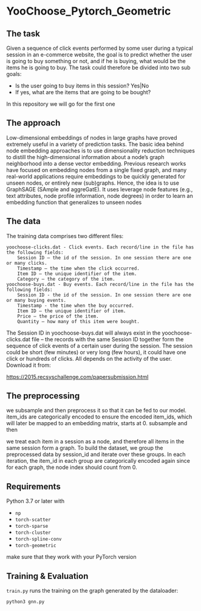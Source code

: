 # YooChoose_Pytorch_Geometric

## The task

Given a sequence of click events performed by some user during a typical session in an e-commerce website, the goal is to predict whether the user is going to buy something or not, and if he is buying, what would be the items he is going to buy. The task could therefore be divided into two sub goals:

* Is the user going to buy items in this session? Yes|No
* If yes, what are the items that are going to be bought?

In this repository we will go for the first one

## The approach

Low-dimensional embeddings of nodes in large graphs have proved extremely useful in a variety of prediction tasks. The basic idea behind node embedding approaches is to use dimensionality reduction techniques to distill the high-dimensional information about a node’s graph neighborhood into a dense vector embedding. Previous research works have focused on embedding nodes from a single fixed graph, and many real-world applications require embeddings to be quickly generated for unseen nodes, or entirely new (sub)graphs. Hence, the idea is to use GraphSAGE (SAmple and aggreGatE). It uses leverage node features (e.g., text attributes, node profile information, node degrees) in order to learn an embedding function that generalizes to unseen nodes

## The data

The training data comprises two different files:

    yoochoose-clicks.dat - Click events. Each record/line in the file has the following fields:
        Session ID – the id of the session. In one session there are one or many clicks.
        Timestamp – the time when the click occurred.
        Item ID – the unique identifier of the item.
        Category – the category of the item.
    yoochoose-buys.dat - Buy events. Each record/line in the file has the following fields:
        Session ID - the id of the session. In one session there are one or many buying events.
        Timestamp - the time when the buy occurred.
        Item ID – the unique identifier of item.
        Price – the price of the item.
        Quantity – how many of this item were bought.

The Session ID in yoochoose-buys.dat will always exist in the yoochoose-clicks.dat file – the records with the same Session ID together form the sequence of click events of a certain user during the session. The session could be short (few minutes) or very long (few hours), it could have one click or hundreds of clicks. All depends on the activity of the user. Download it from:

https://2015.recsyschallenge.com/papersubmission.html 

## The preprocessing

we subsample and then preprocess it so that it can be fed to our model. item_ids are categorically encoded to ensure the encoded item_ids, which will later be mapped to an embedding matrix, starts at 0.  subsample and then

we treat each item in a session as a node, and therefore all items in the same session form a graph. To build the dataset, we group the preprocessed data by session_id and iterate over these groups. In each iteration, the item_id in each group are categorically encoded again since for each graph, the node index should count from 0.

## Requirements

Python 3.7 or later with 

- `np`
- `torch-scatter`
- `torch-sparse`
- `torch-cluster`
- `torch-spline-conv `
- `torch-geometric`

make sure that they work with your PyTorch version

## Training & Evaluation

`train.py` runs the training on the graph generated by the dataloader:

```bash
python3 gnn.py
```
